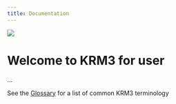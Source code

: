 ```yaml
---
title: Documentation
---
```

<div class="align-center">
<img src="https://upload.wikimedia.org/wikipedia/commons/8/84/Example.svg">
</div>

# Welcome to KRM3 for user

...


See the [Glossary](./glossary/index.md) for a list of common KRM3 terminology

